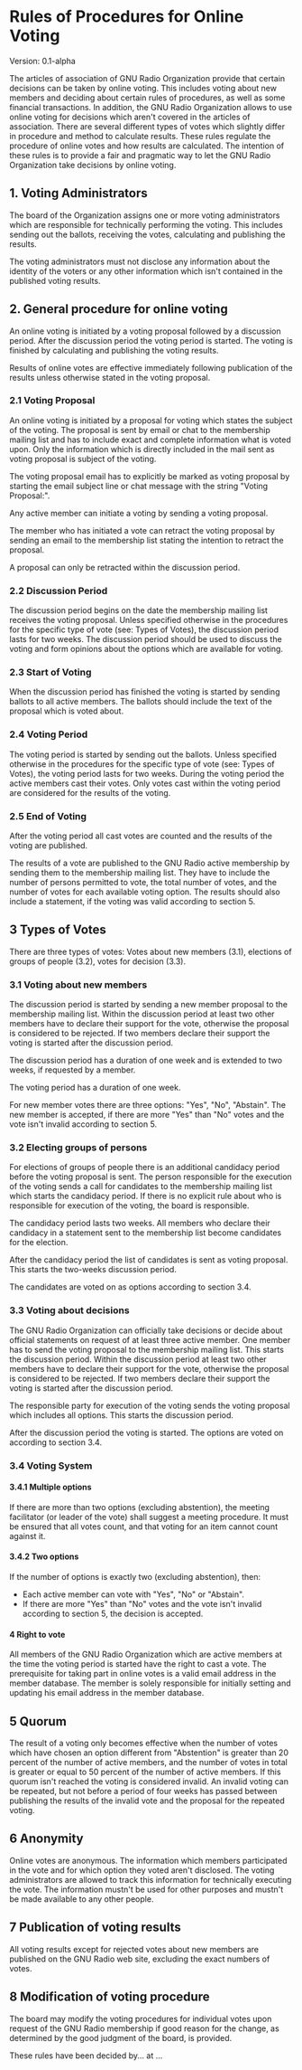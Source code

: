# Rules of Procedures for Online Voting


Version: 0.1-alpha

The articles of association of GNU Radio Organization provide that certain
decisions can be taken by online voting. This includes voting about new members
and deciding about certain rules of procedures, as well as some financial
transactions.
In addition, the GNU Radio Organization allows to use online voting for
decisions which aren't covered in the articles of association. There are several
different types of votes which slightly differ in procedure and method to
calculate results. These rules regulate the procedure of online votes and how
results are calculated. The intention of these rules is to provide a fair and
pragmatic way to let the GNU Radio Organization take decisions by online voting.


## 1. Voting Administrators

The board of the Organization assigns one or more voting administrators which
are responsible for technically performing the voting. This includes sending out
the ballots, receiving the votes, calculating and publishing the results.

The voting administrators must not disclose any information about the identity
of the voters or any other information which isn't contained in the published
voting results.

## 2. General procedure for online voting

An online voting is initiated by a voting proposal followed by a discussion
period. After the discussion period the voting period is started. The voting is
finished by calculating and publishing the voting results.

Results of online votes are effective immediately following publication of the
results unless otherwise stated in the voting proposal.

### 2.1 Voting Proposal

An online voting is initiated by a proposal for voting which states the subject
of the voting. The proposal is sent by email or chat to the membership mailing
list and has to include exact and complete information what is voted upon. Only
the information which is directly included in the mail sent as voting proposal
is subject of the voting.

The voting proposal email has to explicitly be marked as voting proposal by
starting the email subject line or chat message with the string
"Voting Proposal:".

Any active member can initiate a voting by sending a voting proposal.

The member who has initiated a vote can retract the voting proposal by sending
an email to the membership list stating the intention to retract the proposal.

A proposal can only be retracted within the discussion period.

### 2.2 Discussion Period

The discussion period begins on the date the membership mailing list receives
the voting proposal. Unless specified otherwise in the procedures for the
specific type of vote (see: Types of Votes), the discussion period lasts for two
weeks. The discussion period should be used to discuss the voting and form
opinions about the options which are available for voting.

### 2.3 Start of Voting

When the discussion period has finished the voting is started by sending ballots
to all active members. The ballots should include the text of the proposal which
is voted about.

### 2.4 Voting Period

The voting period is started by sending out the ballots. Unless specified
otherwise in the procedures for the specific type of vote (see: Types of Votes),
the voting period lasts for two weeks. During the voting period the active
members cast their votes. Only votes cast within the voting period are
considered for the results of the voting.

### 2.5 End of Voting

After the voting period all cast votes are counted and the results of the voting
are published.

The results of a vote are published to the GNU Radio active membership by
sending them to the membership mailing list. They have to include the number of
persons permitted to vote, the total number of votes, and the number of votes
for each available voting option. The results should also include a statement,
if the voting was valid according to section 5.

## 3 Types of Votes

There are three types of votes: Votes about new members (3.1), elections of
groups of people (3.2), votes for decision (3.3).

### 3.1 Voting about new members

The discussion period is started by sending a new member proposal to the
membership mailing list. Within the discussion period at least two other members
have to declare their support for the vote, otherwise the proposal is considered
to be rejected. If two members declare their support the voting is started after
the discussion period.

The discussion period has a duration of one week and is extended to two weeks,
if requested by a member.

The voting period has a duration of one week.

For new member votes there are three options: "Yes", "No", "Abstain". The new
member is accepted, if there are more "Yes" than "No" votes and the vote isn't
invalid according to section 5.


### 3.2 Electing groups of persons

For elections of groups of people there is an additional candidacy period before
the voting proposal is sent. The person responsible for the execution of the
voting sends a call for candidates to the membership mailing list which starts
the candidacy period. If there is no explicit rule about who is responsible for
execution of the voting, the board is responsible.

The candidacy period lasts two weeks. All members who declare their candidacy in
a statement sent to the membership list become candidates for the election.

After the candidacy period the list of candidates is sent as voting proposal.
This starts the two-weeks discussion period.

The candidates are voted on as options according to section 3.4.

### 3.3 Voting about decisions

The GNU Radio Organization can officially take decisions or decide about
official statements on request of at least three active member. One member has
to send the voting proposal to the membership mailing list. This starts the
discussion period. Within the discussion period at least two other members have
to declare their support for the vote, otherwise the proposal is considered to
be rejected. If two members declare their support the voting is started after
the discussion period.

The responsible party for execution of the voting sends the voting proposal
which includes all options. This starts the discussion period.

After the discussion period the voting is started. The options are voted on
according to section 3.4.

### 3.4 Voting System

#### 3.4.1 Multiple options

If there are more than two options (excluding abstention), the meeting
facilitator (or leader of the vote) shall suggest a meeting procedure. It must
be ensured that all votes count, and that voting for an item cannot count against
it.

#### 3.4.2 Two options

If the number of options is exactly two (excluding abstention), then:

* Each active member can vote with "Yes", "No" or "Abstain".
* If there are more "Yes" than "No" votes and the vote isn't invalid according
  to section 5, the decision is accepted.

#### 4 Right to vote

All members of the GNU Radio Organization which are active members at the time
the voting period is started have the right to cast a vote. The prerequisite for
taking part in online votes is a valid email address in the member database. The
member is solely responsible for initially setting and updating his email
address in the member database.

## 5 Quorum

The result of a voting only becomes effective when the number of votes which
have chosen an option different from "Abstention" is greater than 20 percent of
the number of active members, and the number of votes in total is greater or
equal to 50 percent of the number of active members. If this quorum isn't
reached the voting is considered invalid. An invalid voting can be repeated, but
not before a period of four weeks has passed between publishing the results of
the invalid vote and the proposal for the repeated voting.

## 6 Anonymity

Online votes are anonymous. The information which members participated in the
vote and for which option they voted aren't disclosed. The voting administrators
are allowed to track this information for technically executing the vote. The
information mustn't be used for other purposes and mustn't be made available to
any other people.

## 7 Publication of voting results

All voting results except for rejected votes about new members are published on
the GNU Radio web site, excluding the exact numbers of votes.

## 8 Modification of voting procedure

The board may modify the voting procedures for individual votes upon request of
the GNU Radio membership if good reason for the change, as determined by the
good judgment of the board, is provided.


These rules have been decided by... at ...
